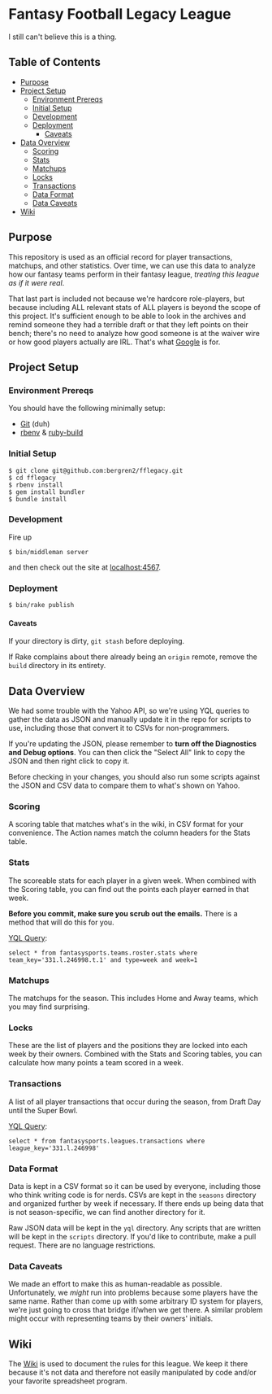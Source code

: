 # Fantasy Football Legacy League

I still can't believe this is a thing.

## Table of Contents

- [Purpose](#purpose)
- [Project Setup](#project-setup)
  - [Environment Prereqs](#environment-prereqs)
  - [Initial Setup](#initial-setup)
  - [Development](#development)
  - [Deployment](#deployment)
    - [Caveats](#caveats)
- [Data Overview](#data-overview)
  - [Scoring](#scoring)
  - [Stats](#stats)
  - [Matchups](#matchups)
  - [Locks](#locks)
  - [Transactions](#transactions)
  - [Data Format](#data-format)
  - [Data Caveats](#data-caveats)
- [Wiki](#wiki)

## Purpose

This repository is used as an official record for player transactions, matchups,
and other statistics. Over time, we can use this data to analyze how our fantasy
teams perform in their fantasy league, _treating this league as if it were
real_.

That last part is included not because we're hardcore role-players, but because
including ALL relevant stats of ALL players is beyond the scope of this project.
It's sufficient enough to be able to look in the archives and remind someone
they had a terrible draft or that they left points on their bench; there's no
need to analyze how good someone is at the waiver wire or how good players
actually are IRL. That's what [Google](https://www.google.com) is for.

## Project Setup

### Environment Prereqs

You should have the following minimally setup:

- [Git](https://help.github.com/articles/set-up-git) (duh)
- [rbenv](https://github.com/sstephenson/rbenv)
& [ruby-build](https://github.com/sstephenson/ruby-build)

### Initial  Setup

    $ git clone git@github.com:bergren2/fflegacy.git
    $ cd fflegacy
    $ rbenv install
    $ gem install bundler
    $ bundle install

### Development

Fire up

    $ bin/middleman server

and then check out the site at [localhost:4567](http://localhost:4567).

### Deployment

    $ bin/rake publish

#### Caveats

If your directory is dirty, `git stash` before deploying.

If Rake complains about there already being an `origin` remote, remove the `build`
directory in its entirety.


## Data Overview

We had some trouble with the Yahoo API, so we're using YQL queries to
gather the data as JSON and manually update it in the repo for scripts to
use, including those that convert it to CSVs for non-programmers.

If you're updating the JSON, please remember to **turn off the Diagnostics
and Debug options**. You can then click the "Select All" link to copy the
JSON and then right click to copy it.

Before checking in your changes, you should also run some scripts against
the JSON and CSV data to compare them to what's shown on Yahoo.

### Scoring

A scoring table that matches what's in the wiki, in CSV format for your
convenience. The Action names match the column headers for the Stats table.

### Stats

The scoreable stats for each player in a given week. When combined with the
Scoring table, you can find out the points each player earned in that week.

**Before you commit, make sure you scrub out the emails.** There is a method
that will do this for you.

[YQL Query](http://developer.yahoo.com/yql/console/?q=select%20*%20from%20fantasysports.teams.roster.stats%20where%20team_key%3D'331.l.246998.t.1'%20and%20type%3Dweek%20and%20week%3D1):

    select * from fantasysports.teams.roster.stats where team_key='331.l.246998.t.1' and type=week and week=1

### Matchups

The matchups for the season. This includes Home and Away teams, which you may
find surprising.

### Locks

These are the list of players and the positions they are locked into each week
by their owners. Combined with the Stats and Scoring tables, you can calculate
how many points a team scored in a week.

### Transactions

A list of all player transactions that occur during the season, from Draft Day
until the Super Bowl.

[YQL Query](http://developer.yahoo.com/yql/console/?q=select%20*%20from%20fantasysports.leagues.transactions%20where%20league_key%3D'nfl.l.22551'):

    select * from fantasysports.leagues.transactions where league_key='331.l.246998'

### Data Format

Data is kept in a CSV format so it can be used by everyone, including those who
think writing code is for nerds. CSVs are kept in the `seasons` directory and
organized further by week if necessary. If there ends up being data that is not
season-specific, we can find another directory for it.

Raw JSON data will be kept in the `yql` directory. Any scripts that are written
will be kept in the `scripts` directory. If you'd like to contribute, make
a pull request. There are no language restrictions.

### Data Caveats

We made an effort to make this as human-readable as possible. Unfortunately, we
_might_ run into problems because some players have the same name. Rather than
come up with some arbitrary ID system for players, we're just going to cross
that bridge if/when we get there. A similar problem might occur with
representing teams by their owners' initials.

## Wiki

The [Wiki](https://github.com/bergren2/fflegacy/wiki) is used to document the
rules for this league. We keep it there because it's not data and therefore not
easily manipulated by code and/or your favorite spreadsheet program.
